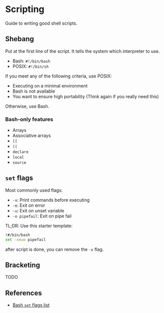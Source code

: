 # Scripting

Guide to writing good shell scripts.

## Shebang

Put at the first line of the script. It tells the system which interpreter to use.

- Bash: `#!/bin/bash`
- POSIX: `#!/bin/sh`

If you meet any of the following criteria, use POSIX:

- Executing on a minimal environment
- Bash is not available
- You want to ensure high portability (Think again if you really need this)

Otherwise, use Bash.

### Bash-only features

- Arrays
- Associative arrays
- `[[`
- `((`
- `declare`
- `local`
- `source`

## `set` flags

Most commonly used flags:

- `-x`: Print commands before executing
- `-e`: Exit on error
- `-u`: Exit on unset variable
- `-o pipefail`: Exit on pipe fail

TL;DR: Use this starter template:

```bash
!#/bin/bash
set -xeuo pipefail
```

after script is done, you can remove the `-x` flag.

## Bracketing

TODO

## References

- [Bash `set` flags list](https://www.gnu.org/software/bash/manual/html_node/The-Set-Builtin.html)
